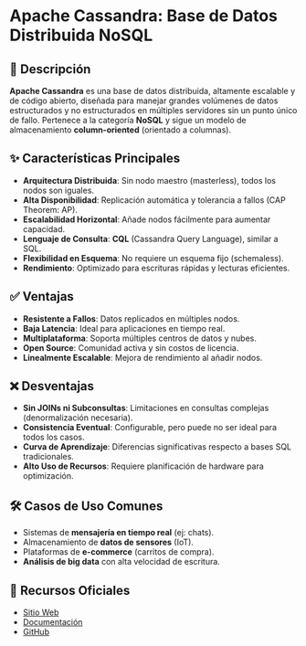 # Apache Cassandra: Base de Datos Distribuida NoSQL

## 📌 Descripción
**Apache Cassandra** es una base de datos distribuida, altamente escalable y de código abierto, diseñada para manejar grandes volúmenes de datos estructurados y no estructurados en múltiples servidores sin un punto único de fallo. Pertenece a la categoría **NoSQL** y sigue un modelo de almacenamiento **column-oriented** (orientado a columnas).

## ✨ Características Principales
- **Arquitectura Distribuida**: Sin nodo maestro (masterless), todos los nodos son iguales.
- **Alta Disponibilidad**: Replicación automática y tolerancia a fallos (CAP Theorem: AP).
- **Escalabilidad Horizontal**: Añade nodos fácilmente para aumentar capacidad.
- **Lenguaje de Consulta**: **CQL** (Cassandra Query Language), similar a SQL.
- **Flexibilidad en Esquema**: No requiere un esquema fijo (schemaless).
- **Rendimiento**: Optimizado para escrituras rápidas y lecturas eficientes.

## ✅ Ventajas
- **Resistente a Fallos**: Datos replicados en múltiples nodos.
- **Baja Latencia**: Ideal para aplicaciones en tiempo real.
- **Multiplataforma**: Soporta múltiples centros de datos y nubes.
- **Open Source**: Comunidad activa y sin costos de licencia.
- **Linealmente Escalable**: Mejora de rendimiento al añadir nodos.

## ❌ Desventajas
- **Sin JOINs ni Subconsultas**: Limitaciones en consultas complejas (denormalización necesaria).
- **Consistencia Eventual**: Configurable, pero puede no ser ideal para todos los casos.
- **Curva de Aprendizaje**: Diferencias significativas respecto a bases SQL tradicionales.
- **Alto Uso de Recursos**: Requiere planificación de hardware para optimización.

## 🛠 Casos de Uso Comunes
- Sistemas de **mensajería en tiempo real** (ej: chats).
- Almacenamiento de **datos de sensores** (IoT).
- Plataformas de **e-commerce** (carritos de compra).
- **Análisis de big data** con alta velocidad de escritura.

## 🔗 Recursos Oficiales
- [Sitio Web](https://cassandra.apache.org/)
- [Documentación](https://cassandra.apache.org/doc/latest/)
- [GitHub](https://github.com/apache/cassandra)
